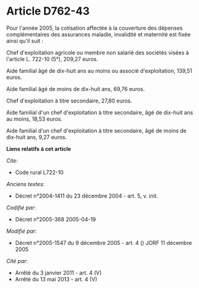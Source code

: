 # Article D762-43

Pour l'année 2005, la cotisation affectée à la couverture des dépenses complémentaires des assurances maladie, invalidité et
maternité est fixée ainsi qu'il suit :

Chef d'exploitation agricole ou membre non salarié des sociétés visées à l'article L. 722-10 (5°), 209,27 euros.

Aide familial âgé de dix-huit ans au moins ou associé d'exploitation, 139,51 euros.

Aide familial âgé de moins de dix-huit ans, 69,76 euros.

Chef d'exploitation à titre secondaire, 27,80 euros.

Aide familial d'un chef d'exploitation à titre secondaire, âgé de dix-huit ans au moins, 18,53 euros.

Aide familial d'un chef d'exploitation à titre secondaire, âgé de moins de dix-huit ans, 9,27 euros.

**Liens relatifs à cet article**

_Cite_:

  - Code rural L722-10

_Anciens textes_:

  - Décret n°2004-1411 du 23 décembre 2004 - art. 5, v. init.

_Codifié par_:

  - Décret n°2005-368 2005-04-19

_Modifié par_:

  - Décret n°2005-1547 du 9 décembre 2005 - art. 4 () JORF 11 décembre 2005

_Cité par_:

  - Arrêté du 3 janvier 2011 - art. 4 (V)
  - Arrêté du 13 mai 2013 - art. 4 (V)
